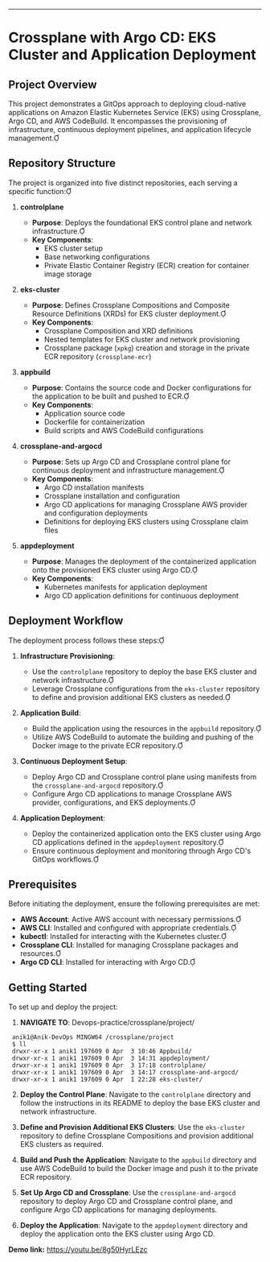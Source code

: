 
---

# Crossplane with Argo CD: EKS Cluster and Application Deployment

## Project Overview

This project demonstrates a GitOps approach to deploying cloud-native applications on Amazon Elastic Kubernetes Service (EKS) using Crossplane, Argo CD, and AWS CodeBuild. It encompasses the provisioning of infrastructure, continuous deployment pipelines, and application lifecycle management.

## Repository Structure

The project is organized into five distinct repositories, each serving a specific function:

1. **controlplane**
   - **Purpose**: Deploys the foundational EKS control plane and network infrastructure.
   - **Key Components**:
     - EKS cluster setup
     - Base networking configurations
     - Private Elastic Container Registry (ECR) creation for container image storage

2. **eks-cluster**
   - **Purpose**: Defines Crossplane Compositions and Composite Resource Definitions (XRDs) for EKS cluster deployment.
   - **Key Components**:
     - Crossplane Composition and XRD definitions
     - Nested templates for EKS cluster and network provisioning
     - Crossplane package (`xpkg`) creation and storage in the private ECR repository (`crossplane-ecr`)

3. **appbuild**
   - **Purpose**: Contains the source code and Docker configurations for the application to be built and pushed to ECR.
   - **Key Components**:
     - Application source code
     - Dockerfile for containerization
     - Build scripts and AWS CodeBuild configurations

4. **crossplane-and-argocd**
   - **Purpose**: Sets up Argo CD and Crossplane control plane for continuous deployment and infrastructure management.
   - **Key Components**:
     - Argo CD installation manifests
     - Crossplane installation and configuration
     - Argo CD applications for managing Crossplane AWS provider and configuration deployments
     - Definitions for deploying EKS clusters using Crossplane claim files

5. **appdeployment**
   - **Purpose**: Manages the deployment of the containerized application onto the provisioned EKS cluster using Argo CD.
   - **Key Components**:
     - Kubernetes manifests for application deployment
     - Argo CD application definitions for continuous deployment

## Deployment Workflow

The deployment process follows these steps:

1. **Infrastructure Provisioning**:
   - Use the `controlplane` repository to deploy the base EKS cluster and network infrastructure.
   - Leverage Crossplane configurations from the `eks-cluster` repository to define and provision additional EKS clusters as needed.

2. **Application Build**:
   - Build the application using the resources in the `appbuild` repository.
   - Utilize AWS CodeBuild to automate the building and pushing of the Docker image to the private ECR repository.

3. **Continuous Deployment Setup**:
   - Deploy Argo CD and Crossplane control plane using manifests from the `crossplane-and-argocd` repository.
   - Configure Argo CD applications to manage Crossplane AWS provider, configurations, and EKS deployments.

4. **Application Deployment**:
   - Deploy the containerized application onto the EKS cluster using Argo CD applications defined in the `appdeployment` repository.
   - Ensure continuous deployment and monitoring through Argo CD's GitOps workflows.

## Prerequisites

Before initiating the deployment, ensure the following prerequisites are met:

- **AWS Account**: Active AWS account with necessary permissions.
- **AWS CLI**: Installed and configured with appropriate credentials.
- **kubectl**: Installed for interacting with the Kubernetes cluster.
- **Crossplane CLI**: Installed for managing Crossplane packages and resources.
- **Argo CD CLI**: Installed for interacting with Argo CD.

## Getting Started

To set up and deploy the project:
1. **NAVIGATE TO**: Devops-practice/crossplane/project/
  ```shell
   anik1@Anik-DevOps MINGW64 /crossplane/project
   $ ll
   drwxr-xr-x 1 anik1 197609 0 Apr  3 10:46 Appbuild/
   drwxr-xr-x 1 anik1 197609 0 Apr  3 14:31 appdeployment/
   drwxr-xr-x 1 anik1 197609 0 Apr  3 17:18 controlplane/
   drwxr-xr-x 1 anik1 197609 0 Apr  3 14:17 crossplane-and-argocd/
   drwxr-xr-x 1 anik1 197609 0 Apr  1 22:28 eks-cluster/
   ```

2. **Deploy the Control Plane**:
   Navigate to the `controlplane` directory and follow the instructions in its README to deploy the base EKS cluster and network infrastructure.

3. **Define and Provision Additional EKS Clusters**:
   Use the `eks-cluster` repository to define Crossplane Compositions and provision additional EKS clusters as required.

4. **Build and Push the Application**:
   Navigate to the `appbuild` directory and use AWS CodeBuild to build the Docker image and push it to the private ECR repository.

5. **Set Up Argo CD and Crossplane**:
   Use the `crossplane-and-argocd` repository to deploy Argo CD and Crossplane control plane, and configure Argo CD applications for managing deployments.

6. **Deploy the Application**:
   Navigate to the `appdeployment` directory and deploy the application onto the EKS cluster using Argo CD.

**Demo link:**
https://youtu.be/8g50HyrLEzc
